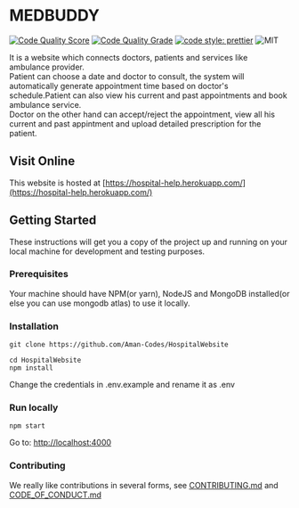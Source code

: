 # MEDBUDDY
[![Code Quality Score](https://www.code-inspector.com/project/17537/score/svg)](https://www.code-inspector.com/project/17537/score/svg)
[![Code Quality Grade](https://www.code-inspector.com/project/17537/status/svg)](https://www.code-inspector.com/project/17537/status/svg)
[![code style: prettier](https://img.shields.io/badge/code_style-prettier-ff69b4.svg?style=flat-square)](https://github.com/prettier/prettier)
![MIT](https://img.shields.io/github/license/Aman-Codes/HospitalWebsite?color=blue)


It is a website which connects doctors, patients and services like ambulance provider. <br/>
Patient can choose a date and doctor to consult, the system will automatically generate appointment time based on doctor's schedule.Patient can also view his current and past appointments and book ambulance service. <br/>
Doctor on the other hand can accept/reject the appointment, view all his current and past appintment and upload detailed prescription for the patient.<br/>

## Visit Online

This website is hosted at [https://hospital-help.herokuapp.com/](https://hospital-help.herokuapp.com/)

## Getting Started

These instructions will get you a copy of the project up and running on your local machine for development and testing purposes.

### Prerequisites

Your machine should have NPM(or yarn), NodeJS and MongoDB installed(or else you can use mongodb atlas) to use it locally.

### Installation

```
git clone https://github.com/Aman-Codes/HospitalWebsite
```

```
cd HospitalWebsite
npm install
```
Change the credentials in .env.example and rename it as .env

### Run locally

```
npm start
```

Go to: [http://localhost:4000](http://localhost:4000)

### Contributing

We really like contributions in several forms, see [CONTRIBUTING.md](https://github.com/Aman-Codes/HospitalWebsite/blob/master/docs/CONTRIBUTING.md) and [CODE_OF_CONDUCT.md](https://github.com/Aman-Codes/HospitalWebsite/blob/master/docs/CODE_OF_CONDUCT.md)

